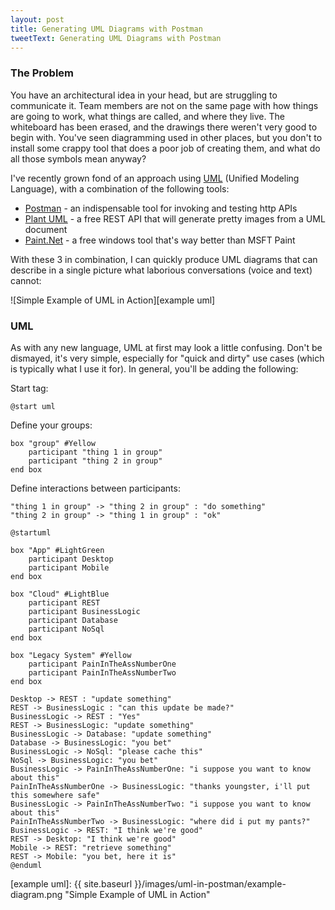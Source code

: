 ```yaml
---
layout: post
title: Generating UML Diagrams with Postman
tweetText: Generating UML Diagrams with Postman
---
```


<h3>The Problem</h3>
You have an architectural idea in your head, but are struggling to communicate it.  Team members are not on the same page with how things are going to work, what things are called, and where they live.  The whiteboard has been erased, and the drawings there weren't very good to begin with.  You've seen diagramming used in other places, but you don't to install some crappy tool that does a poor job of creating them, and what do all those symbols mean anyway?

I've recently grown fond of an approach using [UML][uml org] (Unified Modeling Language), with a combination of the following tools:

* [Postman][postman] - an indispensable tool for invoking and testing http APIs
* [Plant UML][plant uml] - a free REST API that will generate pretty images from a UML document
* [Paint.Net][paint dot net] - a free windows tool that's way better than MSFT Paint

With these 3 in combination, I can quickly produce UML diagrams that can describe in a single picture what laborious conversations (voice and text) cannot:

![Simple Example of UML in Action][example uml]

<h3>UML</h3>
As with any new language, UML at first may look a little confusing.  Don't be dismayed, it's very simple, especially for "quick and dirty" use cases (which is typically what I use it for).  In general, you'll be adding the following:

Start tag:
```UML
@start uml
```

Define your groups:
```UML
box "group" #Yellow
    participant "thing 1 in group"
    participant "thing 2 in group"
end box
```

Define interactions between participants:
```UML
"thing 1 in group" -> "thing 2 in group" : "do something"
"thing 2 in group" -> "thing 1 in group" : "ok"
```


```UML
@startuml

box "App" #LightGreen
	participant Desktop
	participant Mobile
end box

box "Cloud" #LightBlue
	participant REST
	participant BusinessLogic
	participant Database
	participant NoSql
end box

box "Legacy System" #Yellow
	participant PainInTheAssNumberOne
	participant PainInTheAssNumberTwo
end box

Desktop -> REST : "update something"
REST -> BusinessLogic : "can this update be made?"
BusinessLogic -> REST : "Yes"
REST -> BusinessLogic: "update something"
BusinessLogic -> Database: "update something"
Database -> BusinessLogic: "you bet"
BusinessLogic -> NoSql: "please cache this"
NoSql -> BusinessLogic: "you bet"
BusinessLogic -> PainInTheAssNumberOne: "i suppose you want to know about this"
PainInTheAssNumberOne -> BusinessLogic: "thanks youngster, i'll put this somewhere safe"
BusinessLogic -> PainInTheAssNumberTwo: "i suppose you want to know about this"
PainInTheAssNumberTwo -> BusinessLogic: "where did i put my pants?"
BusinessLogic -> REST: "I think we're good"
REST -> Desktop: "I think we're good"
Mobile -> REST: "retrieve something"
REST -> Mobile: "you bet, here it is"
@enduml
```

[uml org]: http://www.uml.org/
[postman]: https://www.getpostman.com/
[plant uml]: plantuml-service.herokuapp.com
[paint dot net]: https://www.getpaint.net/
[example uml]: {{ site.baseurl }}/images/uml-in-postman/example-diagram.png "Simple Example of UML in Action"